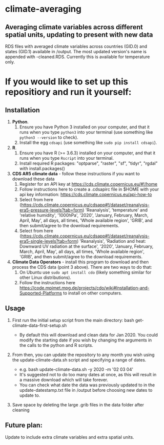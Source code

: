 # climate-averaging
## Averaging climate variables across different spatial units, updating to present with new data

RDS files with averaged climate variables across countries (GID.0) and states (GID.1) available in /output. 
The most updated version's name is appended with -cleaned.RDS. 
Currently this is available for temperature only.

# If you would like to set up this repositiory and run it yourself:

## Installation

1. **Python**. 
   1. Ensure you have Python 3 installed on your computer, and that it runs when you type `python3` into your terminal (use something like `python3 --version` to check).
   2. Install the egg `cdsapi` (use something like `sudo pip install cdsapi`).
2. **R**.
   1. Ensure you have R (>= 3.6.3) installed on your computer, and that it runs when you type `Rscript` into your terminal.
   2. Install required R packages: "optparse", "raster", "sf", "tidyr", "rgdal" with install.packages()
3. **CDS AR5 climate data** - follow these instructions if you want to download these data
   1. Register for an API key at https://cds.climate.copernicus.eu/#!/home
   2. Follow instructions here to create a .cdsapirc file in $HOME with your api key information: https://cds.climate.copernicus.eu/api-how-to
   3. Select from here (https://cds.climate.copernicus.eu/cdsapp#!/dataset/reanalysis-era5-pressure-levels?tab=form) 'Reanalysis', 'temperature' and 'relative humidity', '1000hPa', '2020', 'January, February, March, April, May', all days, all times, 'Whole available region', 'GRIB', and then submit/agree to the download requirements.
   4. Select from here (https://cds.climate.copernicus.eu/cdsapp#!/dataset/reanalysis-era5-single-levels?tab=form) 'Reanalysis', 'Radiation and heat: Downward UV radiation at the surface', '2020', 'January, February, March, April, May', all days, all times, 'Whole available region', 'GRIB', and then submit/agree to the download requirements.
4. **Climate Data Operators** - install this program to download and then process the CDS data (point 3 above). There are two ways to do that:
   1. On Ubuntu use `sudo apt install cdo` (likely something similar for other Linux distributions).
   2. Follow the instructions here https://code.mpimet.mpg.de/projects/cdo/wiki#Installation-and-Supported-Platforms to install on other computers.


## Usage

1. First run the initial setup script from the main directory: bash get-climate-data-first-setup.sh
   * By default this will download and clean data for Jan 2020. You could modify the starting date if you wish by changing the arguments in the calls to the python and R scripts.

2. From then, you can update the repository to any month you wish using the update-climate-data.sh script and specifying a range of dates.
   * e.g. bash update-climate-data.sh -y 2020 -m '02 03 04'
   * It's suggested not to do too many dates at once, as this will result in a massive download which will take forever.
   * You can check what date the data was previously updated to in the update-datestamp.txt file in /output before choosing new dates to update to.
   
3. Save space by deleting the large .grib files in the data folder after cleaning


## Future plan:

Update to include extra climate variables and extra spatial units.
